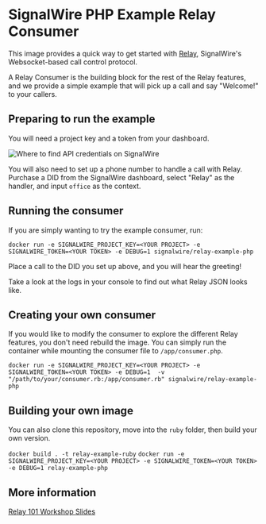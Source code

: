 # SignalWire PHP Example Relay Consumer

This image provides a quick way to get started with [Relay](https://docs.signalwire.com/topics/relay/), SignalWire's Websocket-based call control protocol.

A Relay Consumer is the building block for the rest of the Relay features, and we provide a simple example that will pick up a call and say "Welcome!" to your callers.

## Preparing to run the example

You will need a project key and a token from your dashboard.

![Where to find API credentials on SignalWire](https://s3-us-east-2.amazonaws.com/signalwire-corpweb/images/resource-docs/api_credentials.png)

You will also need to set up a phone number to handle a call with Relay. Purchase a DID from the SignalWire dashboard, select "Relay" as the handler, and input `office` as the context.

## Running the consumer

If you are simply wanting to try the example consumer, run: 

`docker run -e SIGNALWIRE_PROJECT_KEY=<YOUR PROJECT> -e SIGNALWIRE_TOKEN=<YOUR TOKEN> -e DEBUG=1 signalwire/relay-example-php`

Place a call to the DID you set up above, and you will hear the greeting!

Take a look at the logs in your console to find out what Relay JSON looks like.

## Creating your own consumer

If you would like to modify the consumer to explore the different Relay features, you don't need rebuild the image. You can simply run the container while mounting the consumer file to `/app/consumer.php`.

`docker run -e SIGNALWIRE_PROJECT_KEY=<YOUR PROJECT> -e SIGNALWIRE_TOKEN=<YOUR TOKEN> -e DEBUG=1  -v "/path/to/your/consumer.rb:/app/consumer.rb" signalwire/relay-example-php`

## Building your own image

You can also clone this repository, move into the `ruby` folder, then build your own version.

`docker build . -t relay-example-ruby`
`docker run -e SIGNALWIRE_PROJECT_KEY=<YOUR PROJECT> -e SIGNALWIRE_TOKEN=<YOUR TOKEN> -e DEBUG=1 relay-example-php`


## More information

[Relay 101 Workshop Slides](https://docs.google.com/presentation/d/e/2PACX-1vSDTQl7HJPHZdiORUa1zXderYXXa8I9Pp2Gyra8g4Xk2lEpxNyTyOVOKVcyOk43ropKE8BNBBkloEi8/pub?start=false&loop=false&delayms=3000)